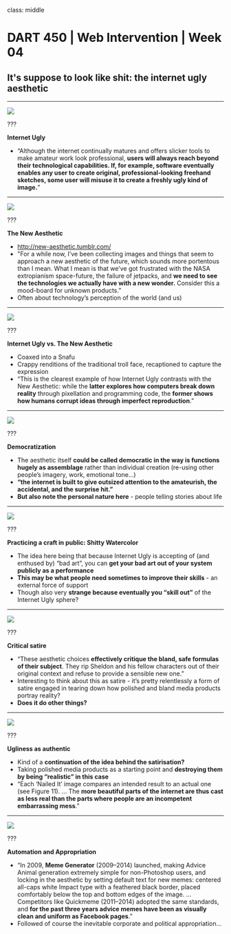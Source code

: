 class: middle

# DART 450 | Web Intervention | Week 04
## It's suppose to look like shit: the internet ugly aesthetic

---

![](images/internet-ugly-1.png)

???

__Internet Ugly__

- “Although the internet continually matures and offers slicker tools to make amateur work look professional, __users will always reach beyond their technological capabilities. If, for example, software eventually enables any user to create original, professional-looking freehand sketches, some user will misuse it to create a freshly ugly kind of image.__”

---

![](images/internet-ugly-2.png)

???

__The New Aesthetic__

- http://new-aesthetic.tumblr.com/
- "For a while now, I’ve been collecting images and things that seem to approach a new aesthetic of the future, which sounds more portentous than I mean. What I mean is that we’ve got frustrated with the NASA extropianism space-future, the failure of jetpacks, and __we need to see the technologies we actually have with a new wonder.__ Consider this a mood-board for unknown products.”
- Often about technology’s perception of the world (and us)

---

![](images/internet-ugly-3.png)

???

__Internet Ugly vs. The New Aesthetic__

- Coaxed into a Snafu
- Crappy renditions of the traditional troll face, recaptioned to capture the expression
- “This is the clearest example of how Internet Ugly contrasts with the New Aesthetic: while the __latter explores how computers break down reality__ through pixellation and programming code, the __former shows how humans corrupt ideas through imperfect reproduction__.”

---

![](images/internet-ugly-4.png)

???

__Democratization__

- The aesthetic itself __could be called democratic in the way is functions hugely as assemblage__ rather than individual creation (re-using other people’s imagery, work, emotional tone...)
- __“the internet is built to give outsized attention to the amateurish, the accidental, and the surprise hit.”__
- __But also note the personal nature here__ - people telling stories about life

---

![](images/internet-ugly-5.png)

???

__Practicing a craft in public: Shitty Watercolor__

- The idea here being that because Internet Ugly is accepting of (and enthused by) “bad art”, you can __get your bad art out of your system publicly as a performance__
- __This may be what people need sometimes to improve their skills__ - an external force of support
- Though also very __strange because eventually you “skill out”__ of the Internet Ugly sphere?

---

![](images/internet-ugly-6.png)

???

__Critical satire__

- “These aesthetic choices __effectively critique the bland, safe formulas of their subject__. They rip Sheldon and his fellow characters out of their original context and refuse to provide a sensible new one.”
- Interesting to think about this as satire - it’s pretty relentlessly a form of satire engaged in tearing down how polished and bland media products portray reality?
- __Does it do other things?__

---

![](images/internet-ugly-7.png)

???

__Ugliness as authentic__

- Kind of a __continuation of the idea behind the satirisation?__
- Taking polished media products as a starting point and __destroying them by being “realistic” in this case__
- “Each ‘Nailed It’ image compares an intended result to an actual one (see Figure 11). ... The __more beautiful parts of the internet are thus cast as less real than the parts where people are an incompetent embarrassing mess__.”

---

![](images/internet-ugly-8.png)

???

__Automation and Appropriation__

- “In 2009, __Meme Generator__ (2009–2014) launched, making Advice Animal generation extremely simple for non-Photoshop users, and locking in the aesthetic by setting default text for new memes: centered all-caps white Impact type with a feathered black border, placed comfortably below the top and bottom edges of the image. ... Competitors like Quickmeme (2011–2014) adopted the same standards, and __for the past three years advice memes have been as visually clean and uniform as Facebook pages__.”
- Followed of course the inevitable corporate and political appropriation...
